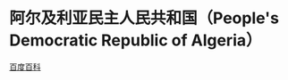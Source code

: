 # 阿尔及利亚民主人民共和国（People's Democratic Republic of Algeria）

[百度百科](https://baike.baidu.com/item/%E9%98%BF%E5%B0%94%E5%8F%8A%E5%88%A9%E4%BA%9A/269730)
